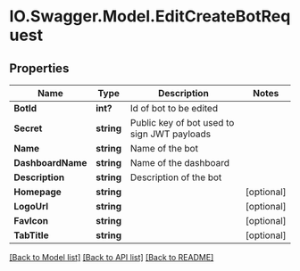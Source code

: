 # IO.Swagger.Model.EditCreateBotRequest
## Properties

Name | Type | Description | Notes
------------ | ------------- | ------------- | -------------
**BotId** | **int?** | Id of bot to be edited | 
**Secret** | **string** | Public key of bot used to sign JWT payloads | 
**Name** | **string** | Name of the bot | 
**DashboardName** | **string** | Name of the dashboard | 
**Description** | **string** | Description of the bot | 
**Homepage** | **string** |  | [optional] 
**LogoUrl** | **string** |  | [optional] 
**FavIcon** | **string** |  | [optional] 
**TabTitle** | **string** |  | [optional] 

[[Back to Model list]](../README.md#documentation-for-models) [[Back to API list]](../README.md#documentation-for-api-endpoints) [[Back to README]](../README.md)

